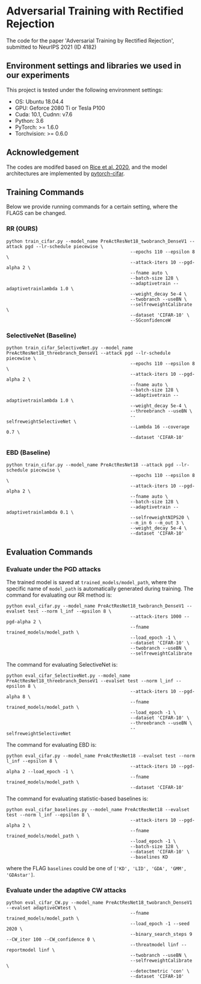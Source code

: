 # Adversarial Training with Rectified Rejection

The code for the paper 'Adversarial Training by Rectified Rejection', submitted to NeurIPS 2021 (ID 4182)

## Environment settings and libraries we used in our experiments

This project is tested under the following environment settings:
- OS: Ubuntu 18.04.4
- GPU: Geforce 2080 Ti or Tesla P100
- Cuda: 10.1, Cudnn: v7.6
- Python: 3.6
- PyTorch: >= 1.6.0
- Torchvision: >= 0.6.0

## Acknowledgement
The codes are modifed based on [Rice et al. 2020](https://github.com/locuslab/robust_overfitting), and the model architectures are implemented by [pytorch-cifar](https://github.com/kuangliu/pytorch-cifar).

## Training Commands
Below we provide running commands for a certain setting, where the FLAGS can be changed.

### RR (OURS)
```shell
python train_cifar.py --model_name PreActResNet18_twobranch_DenseV1 --attack pgd --lr-schedule piecewise \
                                              --epochs 110 --epsilon 8 \
                                              --attack-iters 10 --pgd-alpha 2 \
                                              --fname auto \
                                              --batch-size 128 \
                                              --adaptivetrain --adaptivetrainlambda 1.0 \
                                              --weight_decay 5e-4 \
                                              --twobranch --useBN \
                                              --selfreweightCalibrate \
                                              --dataset 'CIFAR-10' \
                                              --SGconfidenceW
```

### SelectiveNet (Baseline)
```shell
python train_cifar_SelectiveNet.py --model_name PreActResNet18_threebranch_DenseV1 --attack pgd --lr-schedule piecewise \
                                              --epochs 110 --epsilon 8 \
                                              --attack-iters 10 --pgd-alpha 2 \
                                              --fname auto \
                                              --batch-size 128 \
                                              --adaptivetrain --adaptivetrainlambda 1.0 \
                                              --weight_decay 5e-4 \
                                              --threebranch --useBN \
                                              --selfreweightSelectiveNet \
                                              --Lambda 16 --coverage 0.7 \
                                              --dataset 'CIFAR-10'
```

### EBD (Baseline)
```shell
python train_cifar.py --model_name PreActResNet18 --attack pgd --lr-schedule piecewise \
                                              --epochs 110 --epsilon 8 \
                                              --attack-iters 10 --pgd-alpha 2 \
                                              --fname auto \
                                              --batch-size 128 \
                                              --adaptivetrain --adaptivetrainlambda 0.1 \
                                              --selfreweightNIPS20 \
                                              --m_in 6 --m_out 3 \
                                              --weight_decay 5e-4 \
                                              --dataset 'CIFAR-10'
```

## Evaluation Commands

### Evaluate under the PGD attacks
The trained model is saved at `trained_models/model_path`, where the specific name of `model_path` is automatically generated during training. The command for evaluating our RR method is:
```shell
python eval_cifar.py --model_name PreActResNet18_twobranch_DenseV1 --evalset test --norm l_inf --epsilon 8 \
                                              --attack-iters 1000 --pgd-alpha 2 \
                                              --fname trained_models/model_path \
                                              --load_epoch -1 \
                                              --dataset 'CIFAR-10' \
                                              --twobranch --useBN \
                                              --selfreweightCalibrate

```
The command for evaluating SelectiveNet is:
```shell
python eval_cifar_SelectiveNet.py --model_name PreActResNet18_threebranch_DenseV1 --evalset test --norm l_inf --epsilon 8 \
                                              --attack-iters 10 --pgd-alpha 8 \
                                              --fname trained_models/model_path \
                                              --load_epoch -1 \
                                              --dataset 'CIFAR-10' \
                                              --threebranch --useBN \
                                              --selfreweightSelectiveNet
```
The command for evaluating EBD is:
```shell
python eval_cifar.py --model_name PreActResNet18 --evalset test --norm l_inf --epsilon 8 \
                                              --attack-iters 10 --pgd-alpha 2 --load_epoch -1 \
                                              --fname trained_models/model_path \
                                              --dataset 'CIFAR-10'
```
The command for evaluating statistic-based baselines is:
```shell
python eval_cifar_baselines.py --model_name PreActResNet18 --evalset test --norm l_inf --epsilon 8 \
                                              --attack-iters 10 --pgd-alpha 2 \
                                              --fname trained_models/model_path \
                                              --load_epoch -1 \
                                              --batch-size 128 \
                                              --dataset 'CIFAR-10' \
                                              --baselines KD
```
where the FLAG `baselines` could be one of `['KD', 'LID', 'GDA', 'GMM', 'GDAstar']`.

### Evaluate under the adaptive CW attacks
```shell
python eval_cifar_CW.py --model_name PreActResNet18_twobranch_DenseV1 --evalset adaptiveCWtest \
                                              --fname trained_models/model_path \
                                              --load_epoch -1 --seed 2020 \
                                              --binary_search_steps 9 --CW_iter 100 --CW_confidence 0 \
                                              --threatmodel linf --reportmodel linf \
                                              --twobranch --useBN \
                                              --selfreweightCalibrate \
                                              --detectmetric 'con' \
                                              --dataset 'CIFAR-10'
```
